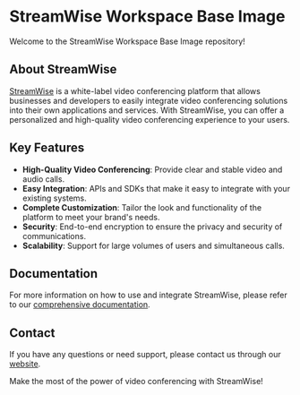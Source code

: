 # StreamWise Workspace Base Image

Welcome to the StreamWise Workspace Base Image repository!

## About StreamWise

[StreamWise](https://www.streamwise.app) is a white-label video conferencing platform that allows businesses and developers to easily integrate video conferencing solutions into their own applications and services. With StreamWise, you can offer a personalized and high-quality video conferencing experience to your users.

## Key Features

- **High-Quality Video Conferencing**: Provide clear and stable video and audio calls.
- **Easy Integration**: APIs and SDKs that make it easy to integrate with your existing systems.
- **Complete Customization**: Tailor the look and functionality of the platform to meet your brand's needs.
- **Security**: End-to-end encryption to ensure the privacy and security of communications.
- **Scalability**: Support for large volumes of users and simultaneous calls.

## Documentation

For more information on how to use and integrate StreamWise, please refer to our [comprehensive documentation](https://docs.streamwise.app).

## Contact

If you have any questions or need support, please contact us through our [website](https://www.streamwise.app).

Make the most of the power of video conferencing with StreamWise!